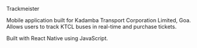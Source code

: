 Trackmeister

Mobile application built for Kadamba Transport Corporation Limited, Goa.
Allows users to track KTCL buses in real-time and purchase tickets.

Built with React Native using JavaScript.
